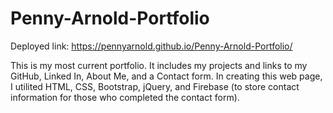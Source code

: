 # Penny-Arnold-Portfolio

Deployed link: https://pennyarnold.github.io/Penny-Arnold-Portfolio/

This is my most current portfolio.  It includes my projects and links to my GitHub, Linked In, About Me, and a Contact form.  In creating this web page, I utilited HTML, CSS, Bootstrap, jQuery, and Firebase (to store contact information for those who completed the contact form).
